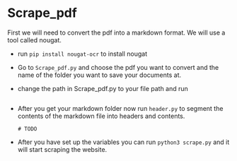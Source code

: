 # Scrape_pdf  
First we will need to convert the pdf into a markdown format. We will use a tool called nougat.
- run `pip install nougat-ocr` to install nougat
- Go to `Scrape_pdf.py` and choose the pdf you want to convert and the name of the folder you want to save your documents at.
- change the path in Scrape_pdf.py to your file path and run  

  ```
- After you get your markdown folder now run `header.py` to segment the contents of the markdown file into headers and contents.
  ```
  # TODO
  ```
- After you have set up the variables you can run `python3 scrape.py` and it will start scraping the website.
